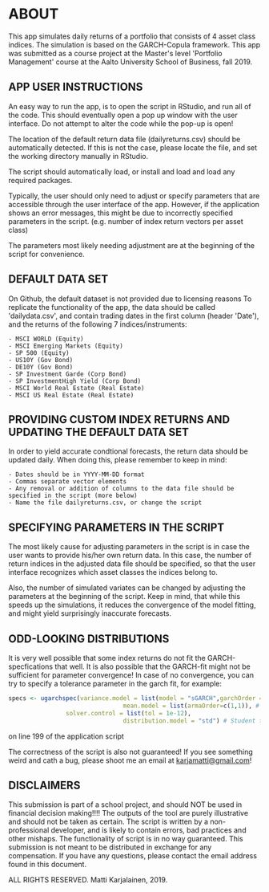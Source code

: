 # ABOUT

This app simulates daily returns of a portfolio that consists of 4 asset class indices.
The simulation is based on the GARCH-Copula framework.
This app was submitted as a course project at the Master's level 'Portfolio Management' course
at the Aalto University School of Business, fall 2019.


## APP USER INSTRUCTIONS

An easy way to run the app, is to open the script in RStudio, and run all of the code.
This should eventually open a pop up window with the user interface.
Do not attempt to alter the code while the pop-up is open!

The location of the default return data file (dailyreturns.csv) should be automatically detected.
If this is not the case, please locate the file, and set the working directory manually in RStudio.

The script should automatically load, or install and load and load any required packages.

Typically, the user should only need to adjust or specify parameters that are accessible through the user interface of the app.
However, if the application shows an error messages, this might be due to incorrectly specified parameters in the script. (e.g. number of index return vectors per asset class)

The parameters most likely needing adjustment are at the beginning of the script for convenience.

## DEFAULT DATA SET

On Github, the default dataset is not provided due to licensing reasons
To replicate the functionality of the app, the data should be called 'dailydata.csv',
and contain trading dates in the first column (header 'Date'), and the returns of the following 7 indices/instruments:

	- MSCI WORLD (Equity)
	- MSCI Emerging Markets (Equity)
	- SP 500 (Equity)
	- US10Y (Gov Bond)
	- DE10Y (Gov Bond)
	- SP Investment Garde (Corp Bond)
	- SP InvestmentHigh Yield (Corp Bond)
	- MSCI World Real Estate (Real Estate)
	- MSCI US Real Estate (Real Estate)

## PROVIDING CUSTOM INDEX RETURNS AND UPDATING THE DEFAULT DATA SET

In order to yield accurate condtional forecasts, the return data should be updated daily.
When doing this, please remember to keep in mind:

	- Dates should be in YYYY-MM-DD format
	- Commas separate vector elements
	- Any removal or addition of columns to the data file should be specified in the script (more below)
	- Name the file dailyreturns.csv, or change the script

## SPECIFYING PARAMETERS IN THE SCRIPT

The most likely cause for adjusting parameters in the script is in case the user wants to provide his/her own return data.
In this case, the number of return indices in the adjusted data file should be specified, so that the user interface recognizes which asset classes the indices belong to.

Also, the number of simulated variates can be changed by adjusting the parameters at the beginning of the script.
Keep in mind, that while this speeds up the simulations, it reduces the convergence of the model fitting, and might yield surprisingly inaccurate forecasts.

## ODD-LOOKING DISTRIBUTIONS

It is very well possible that some index returns do not fit the GARCH-specfications that well.
It is also possible that the GARCH-fit might not be sufficient for parameter convergence!
In case of no convergence, you can try to specify a tolerance parameter in the garch fit, for example:

```r
specs <- ugarchspec(variance.model = list(model = "sGARCH",garchOrder = c(1,1)), # Srandard GARCH with order (1,1)
                                mean.model = list(armaOrder=c(1,1)), # ARMA(1,1)
				solver.control = list(tol = 1e-12),
                                distribution.model = "std") # Student t disturbances
 ```           
on line 199 of the application script

The correctness of the script is also not guaranteed! If you see something weird and cath a bug, please shoot me an email at karjamatti@gmail.com!

## DISCLAIMERS

This submission is part of a school project, and should NOT be used in financial decision making!!!!
The outputs of the tool are purely illustrative and should not be taken as certain.
The script is written by a non-professional developer, and is likely to contain errors, bad practices and other mishaps.
The functionality of script is in no way guaranteed.
This submission is not meant to be distributed in exchange for any compensation.
If you have any questions, please contact the email address found in this document.

ALL RIGHTS RESERVED.
Matti Karjalainen, 2019.
